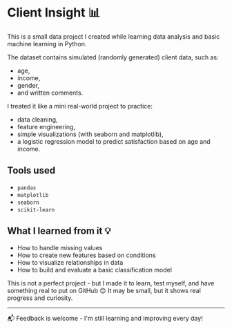 # Client Insight 📊

This is a small data project I created while learning data analysis and basic machine learning in Python.

The dataset contains simulated (randomly generated) client data, such as:
- age,
- income,
- gender,
- and written comments.

I treated it like a mini real-world project to practice:
- data cleaning,
- feature engineering,
- simple visualizations (with seaborn and matplotlib),
- a logistic regression model to predict satisfaction based on age and income.

## Tools used

- `pandas`
- `matplotlib`
- `seaborn`
- `scikit-learn`

## What I learned from it 💡

- How to handle missing values
- How to create new features based on conditions
- How to visualize relationships in data
- How to build and evaluate a basic classification model

This is not a perfect project - but I made it to learn, test myself, and have something real to put on GitHub 😊 It may be small, but it shows real progress and curiosity.

---

📬 Feedback is welcome - I'm still learning and improving every day!
